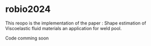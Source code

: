 # robio2024
This reopo is the implementation of the paper : Shape estimation of Viscoelastic fluid materials an application for weld pool.

Code comming soon
